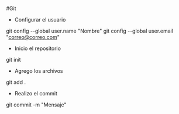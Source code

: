 #Git 

- Configurar el usuario

git config --global user.name "Nombre"
git config --global user.email "correo@correo.com"

- Inicio el repositorio

git init

- Agrego los archivos

git add .

- Realizo el commit

git commit -m "Mensaje"